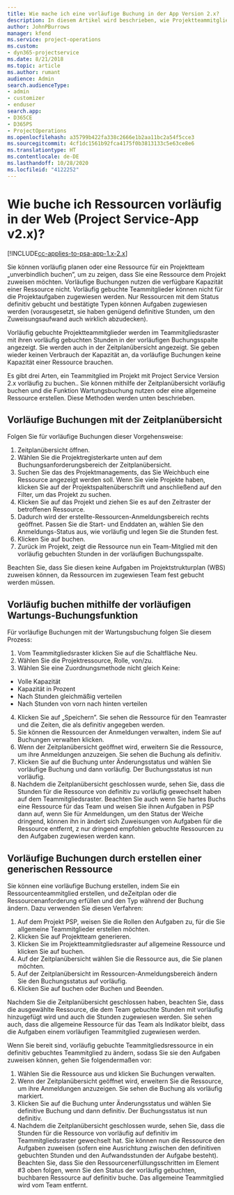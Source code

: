 ```yaml
---
title: Wie mache ich eine vorläufige Buchung in der App Version 2.x?
description: In diesem Artikel wird beschrieben, wie Projektteammitglieder provisorisch mit Project Service gebucht werden.
author: JohnPBurrows
manager: kfend
ms.service: project-operations
ms.custom:
- dyn365-projectservice
ms.date: 8/21/2018
ms.topic: article
ms.author: rumant
audience: Admin
search.audienceType:
- admin
- customizer
- enduser
search.app:
- D365CE
- D365PS
- ProjectOperations
ms.openlocfilehash: a35799b422fa338c2666e1b2aa11bc2a54f5cce3
ms.sourcegitcommit: 4cf1dc1561b92fca4175f0b3813133c5e63ce8e6
ms.translationtype: HT
ms.contentlocale: de-DE
ms.lasthandoff: 10/28/2020
ms.locfileid: "4122252"
---
```

# <a name="how-do-i-soft-book-resources-in-the-web-app-project-service-app-v2x"></a>Wie buche ich Ressourcen vorläufig in der Web (Project Service-App v2.x)?

[!INCLUDE[cc-applies-to-psa-app-1.x-2.x](../includes/cc-applies-to-psa-app-1x-2x.md)]

Sie können vorläufig planen oder eine Ressource für ein Projektteam „unverbindlich buchen”, um zu zeigen, dass Sie eine Ressource dem Projekt zuweisen möchten. Vorläufige Buchungen nutzen die verfügbare Kapazität einer Ressource nicht. Vorläufig gebuchte Teammitglieder können nicht für die Projektaufgaben zugewiesen werden. Nur Ressourcen mit dem Status definitiv gebucht und bestätigte Typen können Aufgaben zugewiesen werden (vorausgesetzt, sie haben genügend definitive Stunden, um den Zuweisungsaufwand auch wirklich abzudecken).

Vorläufig gebuchte Projektteammitglieder werden im Teammitgliedsraster mit ihren vorläufig gebuchten Stunden in der vorläufigen Buchungsspalte angezeigt. Sie werden auch in der Zeitplanübersicht angezeigt. Sie geben wieder keinen Verbrauch der Kapazität an, da vorläufige Buchungen keine Kapazität einer Ressource brauchen.

Es gibt drei Arten, ein Teammitglied im Projekt mit Project Service Version 2.x vorläufig zu buchen.. Sie können mithilfe der Zeitplanübersicht vorläufig buchen und die Funktion Wartungsbuchung nutzen oder eine allgemeine Ressource erstellen. Diese Methoden werden unten beschrieben.

## <a name="soft-book-with-the-schedule-board"></a>Vorläufige Buchungen mit der Zeitplanübersicht

Folgen Sie für vorläufige Buchungen dieser Vorgehensweise: 
1. Zeitplanübersicht öffnen.
2. Wählen Sie die Projektregisterkarte unten auf dem Buchungsanforderungsbereich der Zeitplanübersicht.
3. Suchen Sie das des Projektmanagements, das Sie Weichbuch eine Ressource angezeigt werden soll. Wenn Sie viele Projekte haben, klicken Sie auf der Projektspaltenüberschrift und anschließend auf den Filter, um das Projekt zu suchen.
4. Klicken Sie auf das Projekt und ziehen Sie es auf den Zeitraster der betroffenen Ressource.
5. Dadurch wird der erstellte-Ressourcen-Anmeldungsbereich rechts geöffnet. Passen Sie die Start- und Enddaten an, wählen Sie den Anmeldungs-Status aus, wie vorläufig und legen Sie die Stunden fest. 
6. Klicken Sie auf buchen.
7. Zurück im Projekt, zeigt die Ressource nun ein Team-Mitglied mit den vorläufig gebuchten Stunden in der vorläufigen Buchungsspalte.

Beachten Sie, dass Sie diesen keine Aufgaben im Projektstrukturplan (WBS) zuweisen können, da Ressourcen im zugewiesen Team fest gebucht werden müssen.

## <a name="soft-book-using-the-maintain-bookings-feature"></a>Vorläufig buchen mithilfe der vorläufigen Wartungs-Buchungsfunktion

Für vorläufige Buchungen mit der Wartungsbuchung folgen Sie diesem Prozess:
1. Vom Teammitgliedsraster klicken Sie auf die Schaltfläche Neu.
2. Wählen Sie die Projektressource, Rolle, von/zu.
3. Wählen Sie eine Zuordnungsmethode nicht gleich Keine:
- Volle Kapazität
- Kapazität in Prozent
- Nach Stunden gleichmäßig verteilen
- Nach Stunden von vorn nach hinten verteilen
4. Klicken Sie auf „Speichern”. Sie sehen die Ressource für den Teamraster und die Zeiten, die als definitiv angegeben werden.
5. Sie können die Ressourcen der Anmeldungen verwalten, indem Sie auf Buchungen verwalten klicken.
6. Wenn der Zeitplanübersicht geöffnet wird, erweitern Sie die Ressource, um ihre Anmeldungen anzuzeigen. Sie sehen die Buchung als definitiv.
7. Klicken Sie auf die Buchung unter Änderungsstatus und wählen Sie vorläufige Buchung und dann vorläufig. Der Buchungsstatus ist nun vorläufig.
8. Nachdem die Zeitplanübersicht geschlossen wurde, sehen Sie, dass die Stunden für die Ressource von definitiv zu vorläufig gewechselt haben auf dem Teammitgliedsraster.
Beachten Sie auch wenn Sie hartes Buchs eine Ressource für das Team und weisen Sie ihnen Aufgaben in PSP dann auf, wenn Sie für Anmeldungen, um den Status der Weiche dringend, können ihn in ändert sich Zuweisungen von Aufgaben für die Ressource entfernt, z nur dringend empfohlen gebuchte Ressourcen zu den Aufgaben zugewiesen werden kann.

## <a name="soft-book-by-creating-a-generic-resource"></a>Vorläufige Buchungen durch erstellen einer generischen Ressource

Sie können eine vorläufige Buchung erstellen, indem Sie ein Ressourcenteammitglied erstellen, und deZeitplan oder die Ressourcenanforderung erfüllen und den Typ während der Buchung ändern.
Dazu verwenden Sie diesen Verfahren:

1. Auf dem Projekt PSP, weisen Sie die Rollen den Aufgaben zu, für die Sie allgemeine Teammitglieder erstellen möchten.
2. Klicken Sie auf Projektteam generieren.
3. Klicken Sie im Projektteammitgliedsraster auf allgemeine Ressource und klicken Sie auf buchen.
4. Auf der Zeitplanübersicht wählen Sie die Ressource aus, die Sie planen möchten.
5. Auf der Zeitplanübersicht im Ressourcen-Anmeldungsbereich ändern Sie den Buchungsstatus auf vorläufig.
6. Klicken Sie auf buchen oder Buchen und Beenden.

Nachdem Sie die Zeitplanübersicht geschlossen haben, beachten Sie, dass die ausgewählte Ressource, die dem Team gebuchte Stunden mit vorläufig hinzugefügt wird und auch die Stunden zugewiesen werden. Sie sehen auch, dass die allgemeine Ressource für das Team als Indikator bleibt, dass die Aufgaben einem vorläufigen Teammitglied zugewiesen werden.

Wenn Sie bereit sind, vorläufig gebuchte Teammitgliedsressource in ein definitiv gebuchtes Teammitglied zu ändern, sodass Sie sie den Aufgaben zuweisen können, gehen Sie folgendermaßen vor:

1. Wählen Sie die Ressource aus und klicken Sie Buchungen verwalten.
2. Wenn der Zeitplanübersicht geöffnet wird, erweitern Sie die Ressource, um ihre Anmeldungen anzuzeigen. Sie sehen die Buchung als vorläufig markiert.
3. Klicken Sie auf die Buchung unter Änderungsstatus und wählen Sie definitive Buchung und dann definitiv. Der Buchungsstatus ist nun definitiv.
4. Nachdem die Zeitplanübersicht geschlossen wurde, sehen Sie, dass die Stunden für die Ressource von vorläufig auf definitiv im Teammitgliedsraster gewechselt hat. Sie können nun die Ressource den Aufgaben zuweisen (sofern eine Ausrichtung zwischen den definitiven gebuchten Stunden und den Aufwandsstunden der Aufgabe besteht). Beachten Sie, dass Sie den Ressourcenerfüllungsschritten im Element #3 oben folgen, wenn Sie den Status der vorläufig gebuchten, buchbaren Ressource auf definitiv buche. Das allgemeine Teammitglied wird vom Team entfernt.
